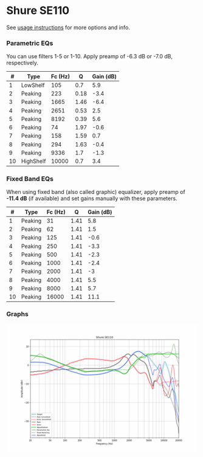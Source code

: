 # Shure SE110
See [usage instructions](https://github.com/jaakkopasanen/AutoEq#usage) for more options and info.

### Parametric EQs
You can use filters 1-5 or 1-10. Apply preamp of -6.3 dB or -7.0 dB, respectively.

|   # | Type      |   Fc (Hz) |    Q |   Gain (dB) |
|-----|-----------|-----------|------|-------------|
|   1 | LowShelf  |       105 | 0.7  |         5.9 |
|   2 | Peaking   |       223 | 0.18 |        -3.4 |
|   3 | Peaking   |      1665 | 1.46 |        -6.4 |
|   4 | Peaking   |      2651 | 0.53 |         2.5 |
|   5 | Peaking   |      8192 | 0.39 |         5.6 |
|   6 | Peaking   |        74 | 1.97 |        -0.6 |
|   7 | Peaking   |       158 | 1.59 |         0.7 |
|   8 | Peaking   |       294 | 1.63 |        -0.4 |
|   9 | Peaking   |      9336 | 1.7  |        -1.3 |
|  10 | HighShelf |     10000 | 0.7  |         3.4 |

### Fixed Band EQs
When using fixed band (also called graphic) equalizer, apply preamp of **-11.4 dB** (if available) and set gains manually with these parameters.

|   # | Type    |   Fc (Hz) |    Q |   Gain (dB) |
|-----|---------|-----------|------|-------------|
|   1 | Peaking |        31 | 1.41 |         5.8 |
|   2 | Peaking |        62 | 1.41 |         1.5 |
|   3 | Peaking |       125 | 1.41 |        -0.6 |
|   4 | Peaking |       250 | 1.41 |        -3.3 |
|   5 | Peaking |       500 | 1.41 |        -2.3 |
|   6 | Peaking |      1000 | 1.41 |        -2.4 |
|   7 | Peaking |      2000 | 1.41 |        -3   |
|   8 | Peaking |      4000 | 1.41 |         5.5 |
|   9 | Peaking |      8000 | 1.41 |         5.7 |
|  10 | Peaking |     16000 | 1.41 |        11.1 |

### Graphs
![](./Shure%20SE110.png)
